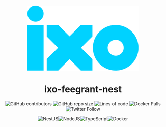 <div align=center>

![Logo](/6023b50915fe07301c257179_ixo%20logo%20Cyan%402x.png)

# ixo-feegrant-nest

![GitHub contributors](https://img.shields.io/github/contributors/ixofoundation/ixo-feegrant-nest) ![GitHub repo size](https://img.shields.io/github/repo-size/ixofoundation/ixo-feegrant-nest) ![Lines of code](https://img.shields.io/tokei/lines/github/ixofoundation/ixo-feegrant-nest) ![Docker Pulls](https://img.shields.io/docker/pulls/northroomza/ixo-feegrant-nest) ![Twitter Follow](https://img.shields.io/twitter/follow/ixoworld?style=social)

![NestJS](https://img.shields.io/badge/nestjs-%23E0234E.svg?style=for-the-badge&logo=nestjs&logoColor=white)![NodeJS](https://img.shields.io/badge/node.js-6DA55F?style=for-the-badge&logo=node.js&logoColor=white)![TypeScript](https://img.shields.io/badge/typescript-%23007ACC.svg?style=for-the-badge&logo=typescript&logoColor=white)![Docker](https://img.shields.io/badge/docker-%230db7ed.svg?style=for-the-badge&logo=docker&logoColor=white)

</div>
